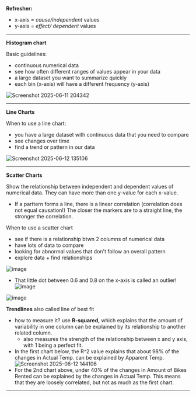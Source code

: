 **Refresher:**
* x-axis = *cause/independent* values
* y-axis = *effect/ dependent* values

---

**Histogram chart**

Basic guidelines:

* continuous numerical data
* see how often different ranges of values appear in your data
* a large dataset you want to summarize quickly
* each bin (x-axis) will have a different frequency (y-axis)
  
![Screenshot 2025-06-11 204342](https://github.com/user-attachments/assets/f8804035-1169-4d39-87c1-a12379746738)

---

**Line Charts**

When to use a line chart:
* you have a large dataset with continuous data that you need to compare
* see changes over time
* find a trend or pattern in our data

 ![Screenshot 2025-06-12 135106](https://github.com/user-attachments/assets/40ff8e20-25c7-46fb-8bce-1b46db243db4)

---

**Scatter Charts**

Show the relationship between independent and dependent values of numerical data. They can have more than one y-value for each x-value. 
* If a parttern forms a line, there is a linear correlation (correlation does not equal causation!) The closer the markers are to a straight line, the stronger the correlation.

When to use a scatter chart
* see if there is a relationship btwn 2 columns of numerical data
* have lots of data to compare
* looking for abnormal values that don't follow an overall pattern
* explore data + find relationships

![image](https://github.com/user-attachments/assets/1408bb16-8421-4131-84bb-c40e5d40d24c)
* That little dot between 0.6 and 0.8 on the x-axis is called an outlier! 
![image](https://github.com/user-attachments/assets/e0beb286-c87a-4021-9264-c3cb0c35d736)

![image](https://github.com/user-attachments/assets/20acf326-0ea4-4dbb-b4d3-6916feeed4e3)

**Trendlines**
also called line of best fit
* how to measure it? use **R-squared,** which explains that the amount of variability in one column can be explained by its relationship to another related column.
    * also measures the strength of the relationship between x and y axis, with 1 being a perfect fit.
* In the first chart below, the R^2 value explains that about 98% of the changes in Actual Temp. can be explained by Apparent Temp. 
![Screenshot 2025-06-12 144106](https://github.com/user-attachments/assets/124def4e-9c6c-4151-b68a-fed98a44489a)
* For the 2nd chart above, under 40% of the changes in Amount of Bikes Rented can be explained by the changes in Actual Temp. This means that they are loosely correlated, but not as much as the first chart.
  
---
